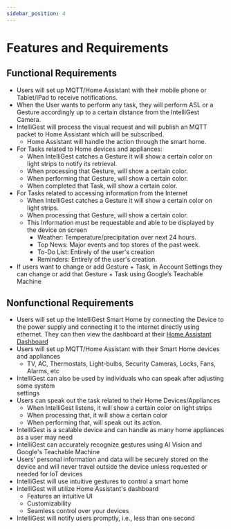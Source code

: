 ```yaml
---
sidebar_position: 4
---
```


# Features and Requirements

## Functional Requirements

- Users will set up MQTT/Home Assistant with their mobile phone or Tablet/iPad to receive notifications.
- When the User wants to perform any task, they will perform ASL or a Gesture accordingly up to a certain distance from the IntelliGest Camera.
- IntelliGest will process the visual request and will publish an MQTT packet to Home Assistant which will be subscribed.
  - Home Assistant will handle the action through the smart home.
- For Tasks related to Home devices and appliances:
  - When IntelliGest catches a Gesture it will show a certain color on light strips to notify its retrieval.
  - When processing that Gesture, will show a certain color.
  - When performing that Gesture, will show a certain color.
  - When completed that Task, will show a certain color.
- For Tasks related to accessing information from the Internet 
  - When IntelliGest catches a Gesture it will show a certain color on light strips.
  - When processing that Gesture, will show a certain color.
  - This Information must be requestable and able to be displayed by the device on screen
      - Weather: Temperature/precipitation over next 24 hours.
      - Top News: Major events and top stores of the past week.
      - To-Do List: Entirely of the user's creation
      - Reminders: Entirely of the user's creation.
- If users want to change or add Gesture + Task, in Account Settings they can change or add that Gesture + Task using Google’s Teachable Machine


## Nonfunctional Requirements
- Users will set up the IntelliGest Smart Home by connecting the Device to the power supply and connecting it to the internet directly using ethernet. They can then view the dashboard at their [Home Assistant Dashboard](http://homeassistant.local:8123/)
- Users will set up MQTT/Home Assistant with their Smart Home devices and appliances
  - TV, AC, Thermostats, Light-bulbs, Security Cameras, Locks, Fans, Alarms, etc
 - IntelliGest can also be used by individuals who can speak after adjusting some system   
    settings
- Users can speak out the task related to their Home Devices/Appliances
  - When IntelliGest listens, it will show a certain color on light strips
  - When processing that, it will show a certain color
  - When performing that, will speak out its action.
- IntelliGest is a scalable device and can handle as many home appliances as a user may need
- IntelliGest can accurately recognize gestures using AI Vision and Google's Teachable Machine
- Users' personal information and data will be securely stored on the device and will never travel outside the device unless requested or needed for IoT devices
- IntelliGest will use intuitive gestures to control a smart home
- IntelliGest will utilize Home Assistant's dashboard
  - Features an intuitive UI
  - Customizability
  - Seamless control over your devices
- IntelliGest will notify users promptly, i.e., less than one second


